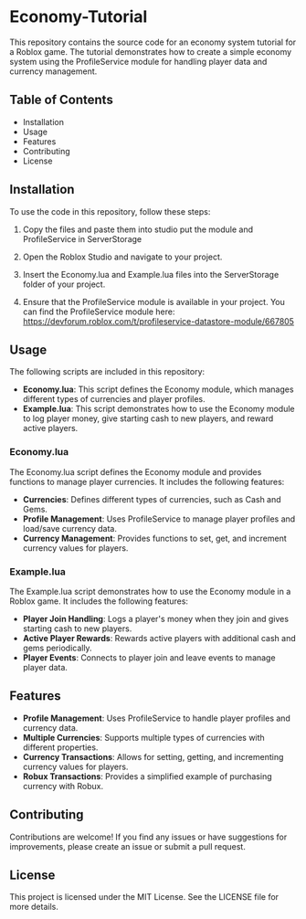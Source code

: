 # Economy-Tutorial

This repository contains the source code for an economy system tutorial for a Roblox game. The tutorial demonstrates how to create a simple economy system using the ProfileService module for handling player data and currency management.

## Table of Contents

- Installation
- Usage
- Features
- Contributing
- License

## Installation

To use the code in this repository, follow these steps:

1. Copy the files and paste them into studio put the module and ProfileService in ServerStorage

2. Open the Roblox Studio and navigate to your project.

3. Insert the Economy.lua and Example.lua files into the ServerStorage folder of your project.

4. Ensure that the ProfileService module is available in your project. You can find the ProfileService module here: https://devforum.roblox.com/t/profileservice-datastore-module/667805

## Usage

The following scripts are included in this repository:

- **Economy.lua**: This script defines the Economy module, which manages different types of currencies and player profiles.
- **Example.lua**: This script demonstrates how to use the Economy module to log player money, give starting cash to new players, and reward active players.

### Economy.lua

The Economy.lua script defines the Economy module and provides functions to manage player currencies. It includes the following features:

- **Currencies**: Defines different types of currencies, such as Cash and Gems.
- **Profile Management**: Uses ProfileService to manage player profiles and load/save currency data.
- **Currency Management**: Provides functions to set, get, and increment currency values for players.

### Example.lua

The Example.lua script demonstrates how to use the Economy module in a Roblox game. It includes the following features:

- **Player Join Handling**: Logs a player's money when they join and gives starting cash to new players.
- **Active Player Rewards**: Rewards active players with additional cash and gems periodically.
- **Player Events**: Connects to player join and leave events to manage player data.

## Features

- **Profile Management**: Uses ProfileService to handle player profiles and currency data.
- **Multiple Currencies**: Supports multiple types of currencies with different properties.
- **Currency Transactions**: Allows for setting, getting, and incrementing currency values for players.
- **Robux Transactions**: Provides a simplified example of purchasing currency with Robux.

## Contributing

Contributions are welcome! If you find any issues or have suggestions for improvements, please create an issue or submit a pull request.

## License

This project is licensed under the MIT License. See the LICENSE file for more details.
